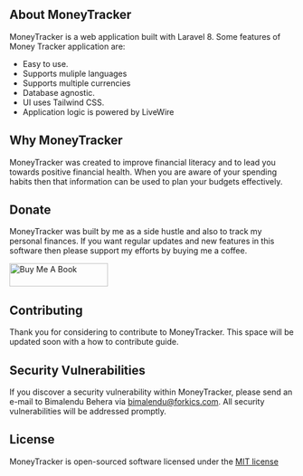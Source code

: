 ## About MoneyTracker

MoneyTracker is a web application built with Laravel 8. Some features of Money Tracker application are: 

- Easy to use.
- Supports muliple languages
- Supports multiple currencies
- Database agnostic. 
- UI uses Tailwind CSS.
- Application logic is powered by LiveWire

## Why MoneyTracker

MoneyTracker was created to improve financial literacy and to lead you towards positive financial health. When you are aware of your spending habits then that information can be used to plan your budgets effectively.

## Donate

MoneyTracker was built by me as a side hustle and also to track my personal finances. If you want regular updates and new features in this software then please support my efforts by buying me a coffee.

<a href="https://www.buymeacoffee.com/bimalendu" target="_blank"><img src="https://cdn.buymeacoffee.com/buttons/default-orange.png" alt="Buy Me A Book" height="41" width="174"></a>

## Contributing

Thank you for considering to contribute to MoneyTracker. This space will be updated soon with a how to contribute guide.

## Security Vulnerabilities

If you discover a security vulnerability within MoneyTracker, please send an e-mail to Bimalendu Behera via [bimalendu@forkics.com](mailto:bimalendu@forkics.com). All security vulnerabilities will be addressed promptly.

## License

MoneyTracker is open-sourced software licensed under the [MIT license](https://opensource.org/licenses/MIT)
